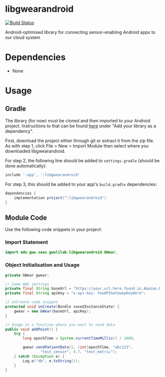 # libgwearandroid
[![Build Status](https://travis-ci.org/gwulilab/libgwearandroid.svg?branch=master)](https://travis-ci.org/gwulilab/libgwearandroid)

Android-optimised library for connecting sensor-enabling Android apps to our cloud system

# Dependencies
- None

# Usage
## Gradle
The library (for now) must be cloned and then imported to your Android project. Instructions to that can be found [here](https://developer.android.com/studio/projects/android-library#AddDependency) under "Add your library as a dependency".

First, download the project either through git or extract it from the zip file. As with step 1, click File > New > Import Module then select where you downloaded libgwearandroid.

For step 2, the following line should be added to `settings.gradle` (should be done automatically): 
```gradle
include ':app', ':libgwearandroid'
```

For step 3, this should be added to your app's `build.gradle` dependencies:
```gradle
dependencies {
    implementation project(":libgwearandroid")
}
```

## Module Code
Use the following code snippets in your project:

### Import Statement
```java
import edu.gwu.seas.gwulilab.libgwearandroid.GWear;
```

### Object Initialisation and Usage
```java
private GWear gwear;

// Some AWS settings
private final String baseUrl = "https://your.url.here.found.in.Amazon.RDS";
private final String apiKey = "x-api-key: YouAPIGatewayKeyHere";

// onCreate code snippet
protected void onCreate(Bundle savedInstanceState) {
    gwear = new GWear(baseUrl, apiKey);
}

// Usage in a function where you want to send data
public void addPoint() {
    try {
        long epochTime = System.currentTimeMillis() / 1000;

        gwear.sendPatientData(1, (int)epochTime, "abc123",
                "test_sensor", 4.7, "test_metric");
    } catch (Exception e) {
        Log.e("db", e.toString());
    }
}
```
